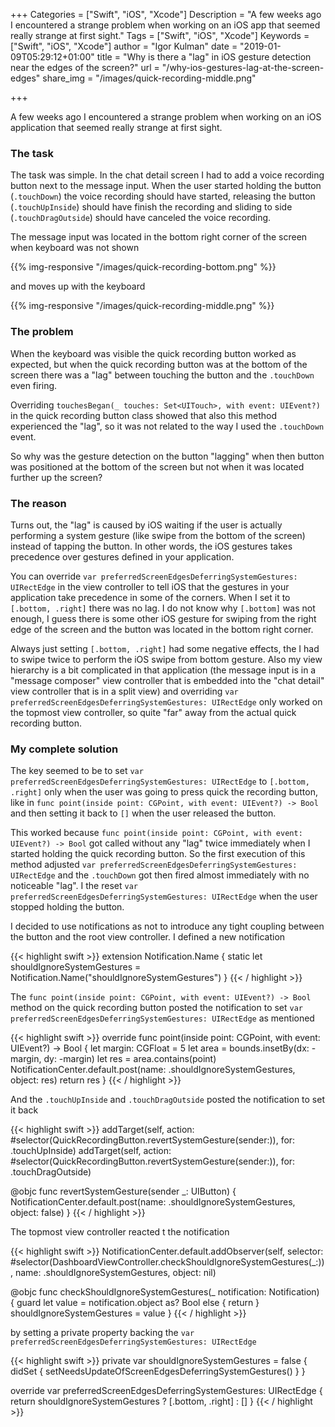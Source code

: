 +++
Categories = ["Swift", "iOS", "Xcode"]
Description = "A few weeks ago I encountered a strange problem when working on an iOS app that seemed really strange at first sight."
Tags = ["Swift", "iOS", "Xcode"]
Keywords = ["Swift", "iOS", "Xcode"]
author = "Igor Kulman"
date = "2019-01-09T05:29:12+01:00"
title = "Why is there a \"lag\" in iOS gesture detection near the edges of the screen?"
url = "/why-ios-gestures-lag-at-the-screen-edges"
share_img = "/images/quick-recording-middle.png"

+++

A few weeks ago I encountered a strange problem when working on an iOS application that seemed really strange at first sight.

### The task

The task was simple. In the chat detail screen I had to add a voice recording button next to the message input. When the user started holding the button (`.touchDown`) the voice recording should have started, releasing the button (`.touchUpInside`) should have finish the recording and sliding to side (`.touchDragOutside`) should have canceled the voice recording.

The message input was located in the bottom right corner of the screen when keyboard was not shown

{{% img-responsive "/images/quick-recording-bottom.png" %}}

and moves up with the keyboard

{{% img-responsive "/images/quick-recording-middle.png" %}}

### The problem

When the keyboard was visible the quick recording button worked as expected, but when the quick recording button was at the bottom of the screen there was a "lag" between touching the button and the `.touchDown` even firing. 

<!--more-->

Overriding `touchesBegan(_ touches: Set<UITouch>, with event: UIEvent?)` in the quick recording button class showed that also this method experienced the "lag", so it was not related to the way I used the `.touchDown` event.

So why was the gesture detection on the button "lagging" when then button was positioned at the bottom of the screen but not when it was located further up the screen?

### The reason

Turns out, the "lag" is caused by iOS waiting if the user is actually performing a system gesture (like swipe from the bottom of the screen) instead of tapping the button. In other words, the iOS gestures takes precedence over gestures defined in your application.

You can override `var preferredScreenEdgesDeferringSystemGestures: UIRectEdge` in the view controller to tell iOS that the gestures in your application take precedence in some of the corners. When I set it to `[.bottom, .right]` there was no lag. I do not know why `[.bottom]` was not enough, I guess there is some other iOS gesture for swiping from the right edge of the screen and the button was located in the bottom right corner.

Always just setting `[.bottom, .right]` had some negative effects, the I had to swipe twice to perform the iOS swipe from bottom gesture. Also my view hierarchy is a bit complicated in that application (the message input is in a "message composer" view controller that is embedded into the "chat detail" view controller that is in a split view) and overriding `var preferredScreenEdgesDeferringSystemGestures: UIRectEdge`  only worked on the topmost view controller, so quite "far" away from the actual quick recording button.

### My complete solution

The key seemed to be to set `var preferredScreenEdgesDeferringSystemGestures: UIRectEdge` to `[.bottom, .right]` only when the user was going to press quick the recording button, like in `func point(inside point: CGPoint, with event: UIEvent?) -> Bool` and then setting it back to `[]` when the user released the button.

This worked because  `func point(inside point: CGPoint, with event: UIEvent?) -> Bool` got called without any "lag" twice immediately when I started holding the quick recording button. So the first execution of this method adjusted `var preferredScreenEdgesDeferringSystemGestures: UIRectEdge` and the `.touchDown` got then fired almost immediately with no noticeable "lag". I the reset `var preferredScreenEdgesDeferringSystemGestures: UIRectEdge` when the user stopped holding the button. 

I decided to use notifications as not to introduce any tight coupling between the button and the root view controller. I defined a new notification

{{< highlight swift >}}
extension Notification.Name {
    static let shouldIgnoreSystemGestures = Notification.Name("shouldIgnoreSystemGestures")
}
{{< / highlight >}}

The `func point(inside point: CGPoint, with event: UIEvent?) -> Bool`  method on the quick recording button posted the notification to set `var preferredScreenEdgesDeferringSystemGestures: UIRectEdge` as mentioned


{{< highlight swift >}}
override func point(inside point: CGPoint, with event: UIEvent?) -> Bool {
    let margin: CGFloat = 5
    let area = bounds.insetBy(dx: -margin, dy: -margin)
    let res = area.contains(point)
    NotificationCenter.default.post(name: .shouldIgnoreSystemGestures, object: res)
	return res
}
{{< / highlight >}}

And the `.touchUpInside` and `.touchDragOutside` posted the notification to set it back

{{< highlight swift >}}
addTarget(self, action: #selector(QuickRecordingButton.revertSystemGesture(sender:)), for: .touchUpInside)
addTarget(self, action: #selector(QuickRecordingButton.revertSystemGesture(sender:)), for: .touchDragOutside)

@objc func revertSystemGesture(sender _: UIButton) {
	NotificationCenter.default.post(name: .shouldIgnoreSystemGestures, object: false)
}
{{< / highlight >}}

The topmost view controller reacted t the notification

{{< highlight swift >}}
NotificationCenter.default.addObserver(self, selector: #selector(DashboardViewController.checkShouldIgnoreSystemGestures(_:)), name: .shouldIgnoreSystemGestures, object: nil)


@objc func checkShouldIgnoreSystemGestures(_ notification: Notification) {
	guard let value = notification.object as? Bool else {
	    return
	}
	shouldIgnoreSystemGestures = value
}
{{< / highlight >}}

by setting a private property backing the `var preferredScreenEdgesDeferringSystemGestures: UIRectEdge`

{{< highlight swift >}}
private var shouldIgnoreSystemGestures = false {
	didSet {
	    setNeedsUpdateOfScreenEdgesDeferringSystemGestures()
	}
}

override var preferredScreenEdgesDeferringSystemGestures: UIRectEdge {
	return shouldIgnoreSystemGestures ? [.bottom, .right] : []
}
{{< / highlight >}}